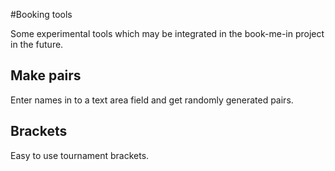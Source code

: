#Booking tools

Some experimental tools which may be integrated in the book-me-in project in the future.

## Make pairs
Enter names in to a text area field and get randomly generated pairs.

## Brackets
Easy to use tournament brackets.
